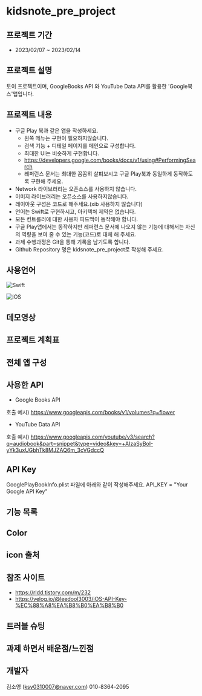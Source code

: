 # kidsnote_pre_project

## 프로젝트 기간
* 2023/02/07 ~ 2023/02/14


## 프로젝트 설명
토이 프로젝트이며,
GoogleBooks API 와 YouTube Data API를 활용한 'Google북스'앱입니다.


## 프로젝트 내용
* 구글 Play 북과 같은 앱을 작성하세요.
	- 왼쪽 메뉴는 구현이 필요하지않습니다.
    - 검색 기능 + 디테일 페이지를 메인으로 구성합니다.
    - 최대한 UI는 비슷하게 구현합니다.
    - https://developers.google.com/books/docs/v1/using#PerformingSearch
    - 레퍼런스 문서는 최대한 꼼꼼히 살펴보시고 구글 Play북과 동일하게 동작하도록 구현해 주세요.
* Network 라이브러리는 오픈소스를 사용하지 않습니다.
* 이미지 라이브러리는 오픈소스를 사용하지않습니다.
* 레이아웃 구성은 코드로 해주세요.(xib 사용하지 않습니다)
* 언어는 Swift로 구현하시고, 아키텍쳐 제약은 없습니다.
* 모든 컨트롤러에 대한 사용자 피드백이 동작해야 합니다.
* 구글 Play앱에서는 동작하지만 레퍼런스 문서에 나오지 않는 기능에 대해서는 자신의 역량을 보여 줄 수 있는 기능(코드)로 대체 해 주세요.
* 과제 수행과정은 Git을 통해 기록을 남기도록 합니다.
* Github Repository 명은 kidsnote_pre_project로 작성해 주세요.


## 사용언어
![Swift](https://img.shields.io/badge/swift-F54A2A?style=for-the-badge&logo=swift&logoColor=white)


![iOS](https://img.shields.io/badge/iOS-000000?style=for-the-badge&logo=ios&logoColor=white)


## 데모영상


## 프로젝트 계획표


## 전체 앱 구성


## 사용한 API
- Google Books API

호출 예시) https://www.googleapis.com/books/v1/volumes?q=flower


- YouTube Data API 

호출 예시) https://www.googleapis.com/youtube/v3/search?q=audiobook&part=snippet&type=video&key=+AIzaSyBoI-yYk3uxUGbhTk8MJZAQ6m_3cVGdccQ


## API Key
GooglePlayBookInfo.plist 파일에 아래와 같이 작성해주세요.
    API_KEY = "Your Google API Key"



## 기능 목록


## Color

## icon 출처

## 참조 사이트
- https://rldd.tistory.com/m/232
- https://velog.io/@leedool3003/iOS-API-Key-%EC%88%A8%EA%B8%B0%EA%B8%B0


## 트러블 슈팅

## 과제 하면서 배운점/느낀점

## 개발자
김소영 (ksy0310007@naver.com)
010-8364-2095

